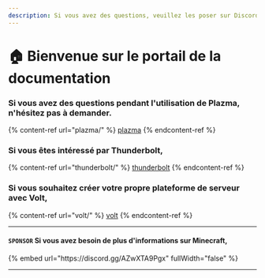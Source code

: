 ```yaml
---
description: Si vous avez des questions, veuillez les poser sur Discord ou GitHub Issues.
---
```


# 🏠 Bienvenue sur le portail de la documentation

### Si vous avez des questions pendant l'utilisation de Plazma, n'hésitez pas à demander.

{% content-ref url="plazma/" %}
[plazma](plazma/)
{% endcontent-ref %}

### Si vous êtes intéressé par Thunderbolt,

{% content-ref url="thunderbolt/" %}
[thunderbolt](thunderbolt/)
{% endcontent-ref %}

### Si vous souhaitez créer votre propre plateforme de serveur avec Volt,

{% content-ref url="volt/" %}
[volt](volt/)
{% endcontent-ref %}

***

#### `SPONSOR` Si vous avez besoin de plus d'informations sur Minecraft, <a href="#etc-1" id="etc-1"></a>

{% embed url="https\://discord.gg/AZwXTA9Pgx" fullWidth="false" %}

***
